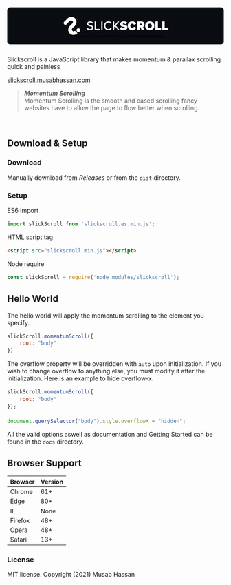<h1 align="center">
    <img src="/assets/Logo.png"/>
</h1>

Slickscroll is a JavaScript library that makes momentum & parallax scrolling quick and painless

[slickscroll.musabhassan.com](https://slickscroll.musabhassan.com)

<blockquote>
<strong><i>Momentum Scrolling</i></strong><br>
Momentum Scrolling is the smooth and eased scrolling fancy websites have to allow the page to flow better when scrolling.
</blockquote><br>


## Download & Setup

### Download
Manually download from *Releases* or from the `dist` directory.

### Setup

ES6 import
```javascript
import slickScroll from 'slickscroll.es.min.js';
```

HTML script tag
```html
<script src="slickscroll.min.js"></script>
```

Node require
```javascript
const slickScroll = require('node_modules/slickscroll');
```

## Hello World
The hello world will apply the momentum scrolling to the element you specify.
```javascript
slickScroll.momentumScroll({
    root: "body"
})
```
The overflow property will be overridden with `auto` upon initialization. If you wish to change overflow to anything else, you must modify it after the initialization. Here is an example to hide overflow-x.

```javascript
slickScroll.momentumScroll({
    root: "body"
});

document.querySelector("body").style.overflowX = "hidden";
```

All the valid options aswell as documentation and Getting Started can be found in the `docs` directory.

## Browser Support

Browser | Version
| - | - |
Chrome | 61+
Edge | 80+
IE | None
Firefox | 48+
Opera | 48+
Safari | 13+

### License
MIT license.
Copyright (2021) Musab Hassan
